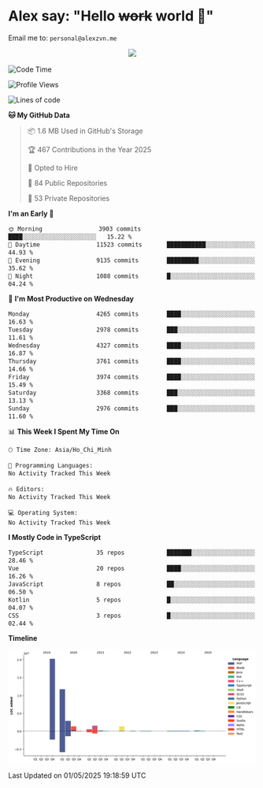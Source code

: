 # Alex say: "Hello ~~work~~ world 🐾"
Email me to: `personal@alexzvn.me`


<p align=center>
  <a href="https://skillicons.dev">
    <img src="https://skillicons.dev/icons?i=ts,js,php,nodejs,bun,vue,nuxt,react,svelte,tauri,laravel,rust,mongodb,docker,electron,redis,rabbitmq,tailwind,git,cloudflare,elysia,mysql,nginx,rollupjs,sentry,ubuntu,yarn,html,css,vite" />
  </a>
</p>

<!--START_SECTION:waka-->
![Code Time](http://img.shields.io/badge/Code%20Time-1%2C066%20hrs%2055%20mins-blue)

![Profile Views](http://img.shields.io/badge/Profile%20Views-0-blue)

![Lines of code](https://img.shields.io/badge/From%20Hello%20World%20I%27ve%20Written-40.8%20million%20lines%20of%20code-blue)

**🐱 My GitHub Data** 

> 📦 1.6 MB Used in GitHub's Storage 
 > 
> 🏆 467 Contributions in the Year 2025
 > 
> 💼 Opted to Hire
 > 
> 📜 84 Public Repositories 
 > 
> 🔑 53 Private Repositories 
 > 
**I'm an Early 🐤** 

```text
🌞 Morning                3903 commits        ████░░░░░░░░░░░░░░░░░░░░░   15.22 % 
🌆 Daytime                11523 commits       ███████████░░░░░░░░░░░░░░   44.93 % 
🌃 Evening                9135 commits        █████████░░░░░░░░░░░░░░░░   35.62 % 
🌙 Night                  1088 commits        █░░░░░░░░░░░░░░░░░░░░░░░░   04.24 % 
```
📅 **I'm Most Productive on Wednesday** 

```text
Monday                   4265 commits        ████░░░░░░░░░░░░░░░░░░░░░   16.63 % 
Tuesday                  2978 commits        ███░░░░░░░░░░░░░░░░░░░░░░   11.61 % 
Wednesday                4327 commits        ████░░░░░░░░░░░░░░░░░░░░░   16.87 % 
Thursday                 3761 commits        ████░░░░░░░░░░░░░░░░░░░░░   14.66 % 
Friday                   3974 commits        ████░░░░░░░░░░░░░░░░░░░░░   15.49 % 
Saturday                 3368 commits        ███░░░░░░░░░░░░░░░░░░░░░░   13.13 % 
Sunday                   2976 commits        ███░░░░░░░░░░░░░░░░░░░░░░   11.60 % 
```


📊 **This Week I Spent My Time On** 

```text
🕑︎ Time Zone: Asia/Ho_Chi_Minh

💬 Programming Languages: 
No Activity Tracked This Week

🔥 Editors: 
No Activity Tracked This Week

💻 Operating System: 
No Activity Tracked This Week
```

**I Mostly Code in TypeScript** 

```text
TypeScript               35 repos            ███████░░░░░░░░░░░░░░░░░░   28.46 % 
Vue                      20 repos            ████░░░░░░░░░░░░░░░░░░░░░   16.26 % 
JavaScript               8 repos             ██░░░░░░░░░░░░░░░░░░░░░░░   06.50 % 
Kotlin                   5 repos             █░░░░░░░░░░░░░░░░░░░░░░░░   04.07 % 
CSS                      3 repos             █░░░░░░░░░░░░░░░░░░░░░░░░   02.44 % 
```



**Timeline**

![Lines of Code chart](https://raw.githubusercontent.com/alexzvn/alexzvn/main/assets/bar_graph.png)


 Last Updated on 01/05/2025 19:18:59 UTC
<!--END_SECTION:waka-->
